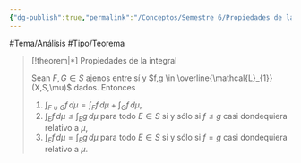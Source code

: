 ```yaml
---
{"dg-publish":true,"permalink":"/Conceptos/Semestre 6/Propiedades de la integral/"}
---
```


#Tema/Análisis #Tipo/Teorema

> [!theorem|*] Propiedades de la integral
> 
> Sean $F,G \in S$ ajenos entre sí y $f,g \in \overline{\mathcal{L}_{1}}(X,S,\mu)$ dados. Entonces
> 1. $\int_{F \cup G}^{} f \, d\mu= \int_{F}^{} f \, d\mu+ \int_{G}^{} f \, d\mu$,
> 2. $\int_{E}^{} f \, d\mu\leq \int_{E}^{} g \, d\mu$ para todo $E \in S$ si y sólo si $f\leq g$ casi dondequiera relativo a $\mu$,
> 3. $\int_{E}^{} f \, d\mu=\int_{E}^{} g \, d\mu$ para todo $E \in S$ si y sólo si $f=g$ casi dondequiera relativo a $\mu$.

